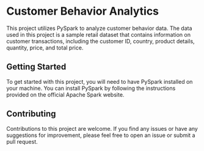 # Customer Behavior Analytics

This project utilizes PySpark to analyze customer behavior data. The data used in this project is a sample retail dataset that contains information on customer transactions, including the customer ID, country, product details, quantity, price, and total price.

## Getting Started

To get started with this project, you will need to have PySpark installed on your machine. You can install PySpark by following the instructions provided on the official Apache Spark website.

## Contributing

Contributions to this project are welcome. If you find any issues or have any suggestions for improvement, please feel free to open an issue or submit a pull request.
